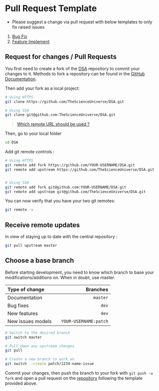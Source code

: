 # Pull Request Template

- Please suggest a change via pull request with below templates to only fix raised issues

1. [Bug Fix](../.github/PULL_REQUEST_TEMPLATES/01-bug.md)
2. [Feature Implement](../.github/PULL_REQUEST_TEMPLATES/02-feature.md)


## Request for changes / Pull Requests
You first need to create a fork of the [DSA](https://github.com/TheScienceUniverse/DSA/) repository to commit your changes to it. Methods to fork a repository can be found in the [GitHub Documentation](https://docs.github.com/en/get-started/quickstart/fork-a-repo).

Then add your fork as a local project:

```sh
# Using HTTPS
git clone https://github.com/TheScienceUniverse/DSA.git

# Using SSH
git clone git@github.com:TheScienceUniverse/DSA.git
```

> [Which remote URL should be used ?](https://docs.github.com/en/get-started/getting-started-with-git/about-remote-repositories)

Then, go to your local folder

```sh
cd DSA
```

Add git remote controls :

```sh
# Using HTTPS
git remote add fork https://github.com/YOUR-USERNAME/DSA.git
git remote add upstream https://github.com/TheScienceUniverse/DSA.git


# Using SSH
git remote add fork git@github.com:YOUR-USERNAME/DSA.git
git remote add upstream git@github.com/TheScienceUniverse/DSA.git
```

You can now verify that you have your two git remotes:

```sh
git remote -v
```

## Receive remote updates
In view of staying up to date with the central repository :

```sh
git pull upstream master
```

## Choose a base branch
Before starting development, you need to know which branch to base your modifications/additions on. When in doubt, use master.

| Type of change     |           | Branches              |
|:-------------------|:---------:|----------------------:|
| Documentation      |           | `master`              |
| Bug fixes          |           | `dev`                 |
| New features       |           | `dev`                 |
| New issues models  |           | `YOUR-USERNAME:patch` |

```sh
# Switch to the desired branch
git switch master

# Pull down any upstream changes
git pull

# Create a new branch to work on
git switch --create patch/1234-name-issue
```

Commit your changes, then push the branch to your fork with `git push -u fork` and open a pull request on the [repository](https://github.com/TheScienceUniverse/DSA/) following the template provided above.

